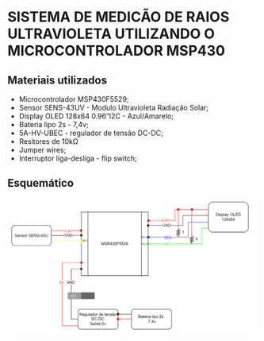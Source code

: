 # SISTEMA DE MEDICÃO DE RAIOS ULTRAVIOLETA UTILIZANDO O MICROCONTROLADOR MSP430

## Materiais utilizados

- Microcontrolador MSP430F5529;
- Sensor SENS-43UV - Modulo Ultravioleta Radiação Solar;
- Display OLED 128x64 0.96”I2C - Azul/Amarelo;
- Bateria lipo 2s - 7,4v;
- 5A-HV-UBEC - regulador de tensão DC-DC;
- Resitores de 10kΩ
- Jumper wires;
- Interruptor liga-desliga - flip switch;

## Esquemático
![](esquema.PNG)
